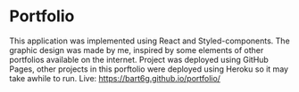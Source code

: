 # Portfolio

This application was implemented using React and Styled-components. The graphic design was made by me, inspired by some elements of other portfolios available on the internet. Project was deployed using GitHub Pages, other projects in this porftolio were deployed using Heroku so it may take awhile to run. 
Live: https://bart6g.github.io/portfolio/
